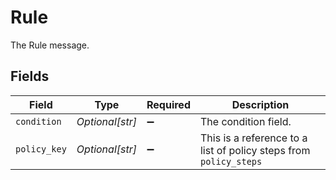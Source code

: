 # Rule

The Rule message.


## Fields

| Field                                                             | Type                                                              | Required                                                          | Description                                                       |
| ----------------------------------------------------------------- | ----------------------------------------------------------------- | ----------------------------------------------------------------- | ----------------------------------------------------------------- |
| `condition`                                                       | *Optional[str]*                                                   | :heavy_minus_sign:                                                | The condition field.                                              |
| `policy_key`                                                      | *Optional[str]*                                                   | :heavy_minus_sign:                                                | This is a reference to a list of policy steps from `policy_steps` |